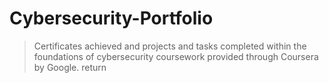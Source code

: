
# Cybersecurity-Portfolio

>Certificates achieved and projects and tasks completed within the foundations of cybersecurity coursework provided through Coursera by Google.  return 
